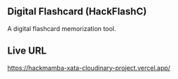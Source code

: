 ## Digital Flashcard (HackFlashC)

A digital flashcard memorization tool.

## Live URL

https://hackmamba-xata-cloudinary-project.vercel.app/